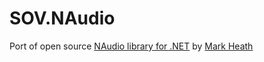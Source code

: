 # SOV.NAudio
Port of open source [NAudio library for .NET](https://github.com/naudio/NAudio) by [Mark Heath](https://markheath.net)
